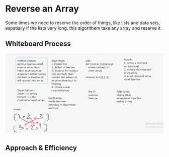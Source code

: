 # Reverse an Array
Some times we need to reserve the order of things, like lists and data sets, espatially if the lists very long.
this algorithem take any array and reserve it.

## Whiteboard Process
![code 1](/python/code_challenges/array-reverse/array_reserved.PNG)

## Approach & Efficiency
<!-- What approach did you take? Discuss Why. What is the Big O space/time for this approach? -->
